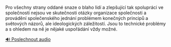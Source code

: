 
Pro všechny strany oddané snaze o blaho lidí a zlepšující tak spolupráci ve společnosti nejsou ve skutečnosti otázky organizace společnosti a provádění společenského jednání problémem konečných principů a světových názorů, ale ideologických záležitostí. Jsou to technické problémy a s ohledem na ně je nějaké uspořádání vždy možné.

[🔊 Poslechnout audio](/data/7-paragraphs/audio/chapter_38/para_013-Pro-vechny-strany-oddan-snaze-o-blaho-lid-a-zle.mp3)
